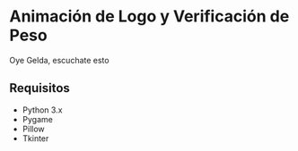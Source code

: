 # Animación de Logo y Verificación de Peso

Oye Gelda, escuchate esto

## Requisitos

- Python 3.x
- Pygame
- Pillow
- Tkinter

